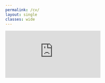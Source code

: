 ```yaml
---
permalink: /cv/
layout: single
classes: wide
---
```


<embed src="https://www.maegantucker.com/cv.pdf" type="application/pdf" />